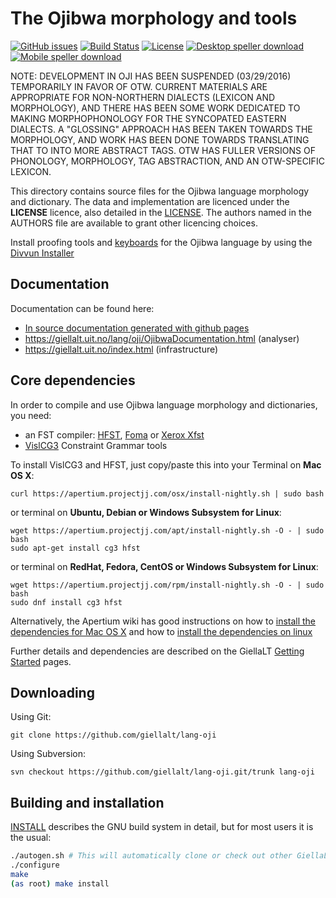 The Ojibwa morphology and tools
===============================

[![GitHub issues](https://img.shields.io/github/issues-raw/giellalt/lang-oji)](https://github.com/giellalt/lang-oji/issues)
[![Build Status](https://divvun-tc.thetc.se/api/github/v1/repository/giellalt/lang-oji/main/badge.svg)](https://github.com/giellalt/lang-oji/actions)
[![License](https://img.shields.io/github/license/giellalt/lang-oji)](https://github.com/giellalt/lang-oji/blob/main/LICENSE)
[![Desktop speller download](https://img.shields.io/badge/download%40latest-desktop--bhfst-brightgreen)](https://pahkat.uit.no/main/download/speller-oji?platform=desktop&channel=nightly)
[![Mobile speller download](https://img.shields.io/badge/download%40latest-mobile--bhfst-brightgreen)](https://pahkat.uit.no/main/download/speller-oji?platform=mbile&channel=nightly)

NOTE: DEVELOPMENT IN OJI HAS BEEN SUSPENDED (03/29/2016) TEMPORARILY IN
FAVOR OF OTW. CURRENT MATERIALS ARE APPROPRIATE FOR NON-NORTHERN
DIALECTS (LEXICON AND MORPHOLOGY), AND THERE HAS BEEN SOME WORK
DEDICATED TO MAKING MORPHOPHONOLOGY FOR THE SYNCOPATED EASTERN DIALECTS.
A \"GLOSSING\" APPROACH HAS BEEN TAKEN TOWARDS THE MORPHOLOGY, AND WORK
HAS BEEN DONE TOWARDS TRANSLATING THAT TO INTO MORE ABSTRACT TAGS. OTW
HAS FULLER VERSIONS OF PHONOLOGY, MORPHOLOGY, TAG ABSTRACTION, AND AN
OTW-SPECIFIC LEXICON.

This directory contains source files for the Ojibwa language morphology
and dictionary. The data and implementation are licenced under the __LICENSE__
licence, also detailed in the
[LICENSE](https://github.com/giellalt/lang-oji/blob/main/LICENSE). The
authors named in the AUTHORS file are available to grant other licencing
choices.

Install proofing tools and [keyboards](https://github.com/giellalt/keyboard-oji)
for the Ojibwa language by using the [Divvun Installer](http://divvun.no)

Documentation
-------------

Documentation can be found here:

- [In source documentation generated with github
   pages](https://gilellalt.github.io/lang-oji/)
-   <https://giellalt.uit.no/lang/oji/OjibwaDocumentation.html>
    (analyser)
-   <https://giellalt.uit.no/index.html> (infrastructure)

Core dependencies
-----------------

In order to compile and use Ojibwa language morphology and
dictionaries, you need:

- an FST compiler: [HFST](https://github.com/hfst/hfst), [Foma](https://github.com/mhulden/foma) or [Xerox Xfst](https://web.stanford.edu/~laurik/fsmbook/home.html)
- [VislCG3](https://visl.sdu.dk/svn/visl/tools/vislcg3/trunk) Constraint Grammar tools

To install VislCG3 and HFST, just copy/paste this into your Terminal on **Mac OS X**:

```
curl https://apertium.projectjj.com/osx/install-nightly.sh | sudo bash
```

or terminal on **Ubuntu, Debian or Windows Subsystem for Linux**:

```
wget https://apertium.projectjj.com/apt/install-nightly.sh -O - | sudo bash
sudo apt-get install cg3 hfst
```

or terminal on **RedHat, Fedora, CentOS or Windows Subsystem for Linux**:

```
wget https://apertium.projectjj.com/rpm/install-nightly.sh -O - | sudo bash
sudo dnf install cg3 hfst
```

Alternatively, the Apertium wiki has good instructions on how to [install the dependencies for Mac
OS X](https://wiki.apertium.org/wiki/Apertium_on_Mac_OS_X) and how to [install
the dependencies on
linux](https://wiki.apertium.org/wiki/Installation_of_grammar_libraries)

Further details and dependencies are described on the GiellaLT [Getting Started](https://giellalt.uit.no/infra/GettingStarted.html) pages.

Downloading
-----------

Using Git:
```
git clone https://github.com/giellalt/lang-oji
```

Using Subversion:
```
svn checkout https://github.com/giellalt/lang-oji.git/trunk lang-oji
```

Building and installation
-------------------------

[INSTALL](https://github.com/giellalt/lang-oji/blob/main/INSTALL)
describes the GNU build system in detail, but for most users it is the usual:

```sh
./autogen.sh # This will automatically clone or check out other GiellaLT dependencies
./configure
make
(as root) make install
```
